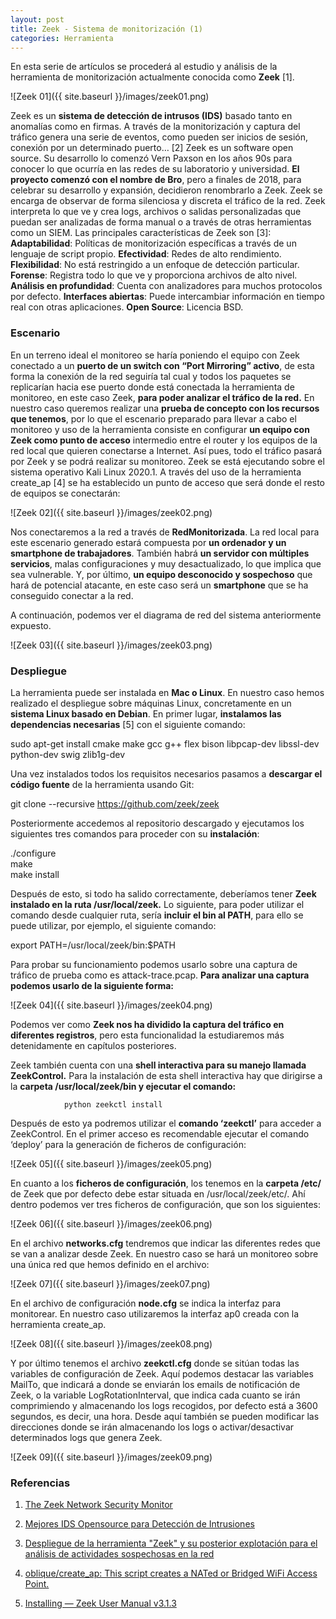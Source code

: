 ```yaml
---
layout: post
title: Zeek - Sistema de monitorización (1)
categories: Herramienta
---
```


En esta serie de artículos se procederá al estudio y análisis de la herramienta de monitorización actualmente conocida como **Zeek** [1].

![Zeek 01]({{ site.baseurl }}/images/zeek01.png)

Zeek es un **sistema de detección de intrusos (IDS)** basado tanto en anomalías como en firmas. A través de la monitorización y captura del tráfico genera una serie de eventos, como pueden ser inicios de sesión, conexión por un determinado puerto… [2]
Zeek es un software open source. Su desarrollo lo comenzó Vern Paxson en los años 90s para conocer lo que ocurría en las redes de su laboratorio y universidad. **El proyecto comenzó con el nombre de Bro**, pero a finales de 2018, para celebrar su desarrollo y expansión, decidieron renombrarlo a Zeek.
Zeek se encarga de observar de forma silenciosa y discreta el tráfico de la red. Zeek interpreta lo que ve y crea logs, archivos o salidas personalizadas que puedan ser analizadas de forma manual o a través de otras herramientas como un SIEM.
Las principales características de Zeek son [3]:
**Adaptabilidad**: Políticas de monitorización específicas a través de un lenguaje de script propio.
**Efectividad**: Redes de alto rendimiento.
**Flexibilidad**: No está restringido a un enfoque de detección particular.
**Forense**: Registra todo lo que ve y proporciona archivos de alto nivel.
**Análisis en profundidad**: Cuenta con analizadores para muchos protocolos por defecto.
**Interfaces abiertas**: Puede intercambiar información en tiempo real con otras aplicaciones.
**Open Source**: Licencia BSD.

### Escenario

En un terreno ideal el monitoreo se haría poniendo el equipo con Zeek conectado a un **puerto de un switch con “Port Mirroring” activo**, de esta forma la conexión de la red seguiría tal cual y todos los paquetes se replicarían hacia ese puerto donde está conectada la herramienta de monitoreo, en este caso Zeek, **para poder analizar el tráfico de la red.**
En nuestro caso queremos realizar una **prueba de concepto con los recursos que tenemos**, por lo que el escenario preparado para llevar a cabo el monitoreo y uso de la herramienta consiste en configurar **un equipo con Zeek como punto de acceso** intermedio entre el router y los equipos de la red local que quieren conectarse a Internet. Así pues, todo el tráfico pasará por Zeek y se podrá realizar su monitoreo.
Zeek se está ejecutando sobre el sistema operativo Kali Linux 2020.1. A través del uso de la herramienta create_ap [4] se ha establecido un punto de acceso que será donde el resto de equipos se conectarán:

![Zeek 02]({{ site.baseurl }}/images/zeek02.png)

Nos conectaremos a la red a través de **RedMonitorizada**. La red local para este escenario generado estará compuesta por **un ordenador y un smartphone de trabajadores**. También habrá **un servidor con múltiples servicios**, malas configuraciones y muy desactualizado, lo que implica que sea vulnerable. Y, por último, **un equipo desconocido y sospechoso** que hará de potencial atacante, en este caso será un **smartphone** que se ha conseguido conectar a la red.

A continuación, podemos ver el diagrama de red del sistema anteriormente expuesto.

![Zeek 03]({{ site.baseurl }}/images/zeek03.png)

### Despliegue

La herramienta puede ser instalada en **Mac o Linux**. En nuestro caso hemos realizado el despliegue sobre máquinas Linux, concretamente en un **sistema Linux basado en Debian**.
En primer lugar, **instalamos las dependencias necesarias** [5] con el siguiente comando:

sudo apt-get install cmake make gcc g++ flex bison libpcap-dev libssl-dev python-dev swig zlib1g-dev

Una vez instalados todos los requisitos necesarios pasamos a **descargar el código fuente** de la herramienta usando Git:

git clone --recursive https://github.com/zeek/zeek

Posteriormente accedemos al repositorio descargado y ejecutamos los siguientes tres comandos para proceder con su **instalación**:

./configure  
make  
make install  

Después de esto, si todo ha salido correctamente, deberíamos tener **Zeek instalado en la ruta /usr/local/zeek.**
Lo siguiente, para poder utilizar el comando desde cualquier ruta, sería **incluir el bin al PATH**, para ello se puede utilizar, por ejemplo, el siguiente comando:

export PATH=/usr/local/zeek/bin:$PATH

Para probar su funcionamiento podemos usarlo sobre una captura de tráfico de prueba como es attack-trace.pcap. **Para analizar una captura podemos usarlo de la siguiente forma:**

![Zeek 04]({{ site.baseurl }}/images/zeek04.png)

Podemos ver como **Zeek nos ha dividido la captura del tráfico en diferentes registros**, pero esta funcionalidad la estudiaremos más detenidamente en capítulos posteriores.

Zeek también cuenta con una **shell interactiva para su manejo llamada ZeekControl.** Para la instalación de esta shell interactiva hay que dirigirse a la **carpeta /usr/local/zeek/bin y ejecutar el comando:**

                python zeekctl install

Después de esto ya podremos utilizar el **comando ‘zeekctl’** para acceder a ZeekControl. En el primer acceso es recomendable ejecutar el comando ‘deploy’ para la generación de ficheros de configuración:

![Zeek 05]({{ site.baseurl }}/images/zeek05.png)

En cuanto a los **ficheros de configuración**, los tenemos en la **carpeta /etc/** de Zeek que por defecto debe estar situada en /usr/local/zeek/etc/. Ahí dentro podemos ver tres ficheros de configuración, que son los siguientes:

![Zeek 06]({{ site.baseurl }}/images/zeek06.png)

En el archivo **networks.cfg** tendremos que indicar las diferentes redes que se van a analizar desde Zeek. En nuestro caso se hará un monitoreo sobre una única red que hemos definido en el archivo:

![Zeek 07]({{ site.baseurl }}/images/zeek07.png)

En el archivo de configuración **node.cfg** se indica la interfaz para monitorear. En nuestro caso utilizaremos la interfaz ap0 creada con la herramienta create_ap.

![Zeek 08]({{ site.baseurl }}/images/zeek08.png)

Y por último tenemos el archivo **zeekctl.cfg** donde se sitúan todas las variables de configuración de Zeek. Aquí podemos destacar las variables MailTo, que indicará a donde se enviarán los emails de notificación de Zeek, o la variable LogRotationInterval, que indica cada cuanto se irán comprimiendo y almacenando los logs recogidos, por defecto está a 3600 segundos, es decir, una hora. Desde aquí también se pueden modificar las direcciones donde se irán almacenando los logs o activar/desactivar determinados logs que genera Zeek.

![Zeek 09]({{ site.baseurl }}/images/zeek09.png)

### Referencias

1. [The Zeek Network Security Monitor](https://zeek.org/)

2. [Mejores IDS Opensource para Detección de Intrusiones](https://protegermipc.net/2018/02/22/mejores-ids-opensource-deteccion-de-intrusiones/)

3. [Despliegue de la herramienta "Zeek" y su posterior explotación para el análisis de actividades sospechosas en la red](http://openaccess.uoc.edu/webapps/o2/bitstream/10609/107146/6/sergioalruTFM1219memoria.pdf)

4. [oblique/create_ap: This script creates a NATed or Bridged WiFi Access Point.](https://github.com/oblique/create_ap)

5. [Installing — Zeek User Manual v3.1.3](https://docs.zeek.org/en/current/install/install.html)

